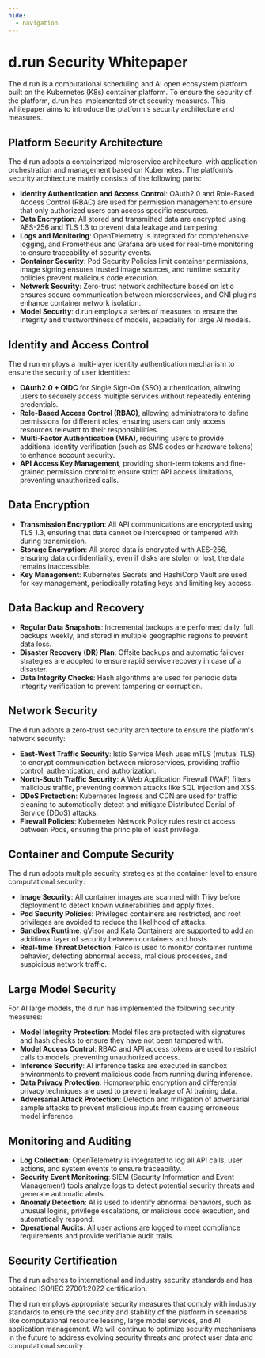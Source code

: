 ```yaml
---
hide:
  - navigation
---
```


# d.run Security Whitepaper

The d.run is a computational scheduling and AI open ecosystem platform built on the Kubernetes (K8s) container platform. To ensure the security of the platform, d.run has implemented strict security measures. This whitepaper aims to introduce the platform's security architecture and measures.

## Platform Security Architecture

The d.run adopts a containerized microservice architecture, with application orchestration and management based on Kubernetes. The platform’s security architecture mainly consists of the following parts:

- **Identity Authentication and Access Control**: OAuth2.0 and Role-Based Access Control (RBAC) are used for permission management to ensure that only authorized users can access specific resources.
- **Data Encryption**: All stored and transmitted data are encrypted using AES-256 and TLS 1.3 to prevent data leakage and tampering.
- **Logs and Monitoring**: OpenTelemetry is integrated for comprehensive logging, and Prometheus and Grafana are used for real-time monitoring to ensure traceability of security events.
- **Container Security**: Pod Security Policies limit container permissions, image signing ensures trusted image sources, and runtime security policies prevent malicious code execution.
- **Network Security**: Zero-trust network architecture based on Istio ensures secure communication between microservices, and CNI plugins enhance container network isolation.
- **Model Security**: d.run employs a series of measures to ensure the integrity and trustworthiness of models, especially for large AI models.

## Identity and Access Control

The d.run employs a multi-layer identity authentication mechanism to ensure the security of user identities:

- **OAuth2.0 + OIDC** for Single Sign-On (SSO) authentication, allowing users to securely access multiple services without repeatedly entering credentials.
- **Role-Based Access Control (RBAC)**, allowing administrators to define permissions for different roles, ensuring users can only access resources relevant to their responsibilities.
- **Multi-Factor Authentication (MFA)**, requiring users to provide additional identity verification (such as SMS codes or hardware tokens) to enhance account security.
- **API Access Key Management**, providing short-term tokens and fine-grained permission control to ensure strict API access limitations, preventing unauthorized calls.

## Data Encryption

- **Transmission Encryption**: All API communications are encrypted using TLS 1.3, ensuring that data cannot be intercepted or tampered with during transmission.
- **Storage Encryption**: All stored data is encrypted with AES-256, ensuring data confidentiality, even if disks are stolen or lost, the data remains inaccessible.
- **Key Management**: Kubernetes Secrets and HashiCorp Vault are used for key management, periodically rotating keys and limiting key access.

## Data Backup and Recovery

- **Regular Data Snapshots**: Incremental backups are performed daily, full backups weekly, and stored in multiple geographic regions to prevent data loss.
- **Disaster Recovery (DR) Plan**: Offsite backups and automatic failover strategies are adopted to ensure rapid service recovery in case of a disaster.
- **Data Integrity Checks**: Hash algorithms are used for periodic data integrity verification to prevent tampering or corruption.

## Network Security

The d.run adopts a zero-trust security architecture to ensure the platform's network security:

- **East-West Traffic Security**: Istio Service Mesh uses mTLS (mutual TLS) to encrypt communication between microservices, providing traffic control, authentication, and authorization.
- **North-South Traffic Security**: A Web Application Firewall (WAF) filters malicious traffic, preventing common attacks like SQL injection and XSS.
- **DDoS Protection**: Kubernetes Ingress and CDN are used for traffic cleaning to automatically detect and mitigate Distributed Denial of Service (DDoS) attacks.
- **Firewall Policies**: Kubernetes Network Policy rules restrict access between Pods, ensuring the principle of least privilege.

## Container and Compute Security

The d.run adopts multiple security strategies at the container level to ensure computational security:

- **Image Security**: All container images are scanned with Trivy before deployment to detect known vulnerabilities and apply fixes.
- **Pod Security Policies**: Privileged containers are restricted, and root privileges are avoided to reduce the likelihood of attacks.
- **Sandbox Runtime**: gVisor and Kata Containers are supported to add an additional layer of security between containers and hosts.
- **Real-time Threat Detection**: Falco is used to monitor container runtime behavior, detecting abnormal access, malicious processes, and suspicious network traffic.

## Large Model Security

For AI large models, the d.run has implemented the following security measures:

- **Model Integrity Protection**: Model files are protected with signatures and hash checks to ensure they have not been tampered with.
- **Model Access Control**: RBAC and API access tokens are used to restrict calls to models, preventing unauthorized access.
- **Inference Security**: AI inference tasks are executed in sandbox environments to prevent malicious code from running during inference.
- **Data Privacy Protection**: Homomorphic encryption and differential privacy techniques are used to prevent leakage of AI training data.
- **Adversarial Attack Protection**: Detection and mitigation of adversarial sample attacks to prevent malicious inputs from causing erroneous model inference.

## Monitoring and Auditing

- **Log Collection**: OpenTelemetry is integrated to log all API calls, user actions, and system events to ensure traceability.
- **Security Event Monitoring**: SIEM (Security Information and Event Management) tools analyze logs to detect potential security threats and generate automatic alerts.
- **Anomaly Detection**: AI is used to identify abnormal behaviors, such as unusual logins, privilege escalations, or malicious code execution, and automatically respond.
- **Operational Audits**: All user actions are logged to meet compliance requirements and provide verifiable audit trails.

## Security Certification

The d.run adheres to international and industry security standards and has obtained ISO/IEC 27001:2022 certification.

The d.run employs appropriate security measures that comply with industry standards to ensure the security and stability of the platform in scenarios like computational resource leasing, large model services, and AI application management. We will continue to optimize security mechanisms in the future to address evolving security threats and protect user data and computational security.
